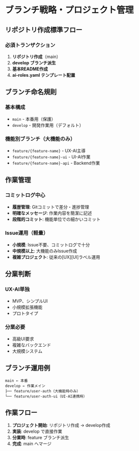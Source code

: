 # ブランチ戦略・プロジェクト管理

## リポジトリ作成標準フロー

### 必須トランザクション
1. **リポジトリ作成**（main）
2. **develop ブランチ派生**
3. **基本README作成**
4. **ai-roles.yaml テンプレート配置**

## ブランチ命名規則

### 基本構成
- `main` - 本番用（保護）
- `develop` - 開発作業用（デフォルト）

### 機能別ブランチ（大機能のみ）
- `feature/{feature-name}` - UX-AI主導
- `feature/{feature-name}-ui` - UI-AI作業
- `feature/{feature-name}-api` - Backend作業

## 作業管理

### コミットログ中心
- **履歴管理**: Gitコミットで差分・進捗管理
- **明確なメッセージ**: 作業内容を簡潔に記述
- **段階的コミット**: 機能単位での細かいコミット

### Issue運用（軽量）
- **小規模**: Issue不要、コミットログで十分
- **中規模以上**: 大機能のみIssue作成
- **複雑プロジェクト**: 従来の[UX][UI]ラベル運用

## 分業判断

### UX-AI単独
- MVP、シンプルUI
- 小規模拡張機能
- プロトタイプ

### 分業必要
- 高級UI要求
- 複雑なバックエンド
- 大規模システム

## ブランチ運用例

```
main ← 本番
develop ← 作業メイン
├── feature/user-auth（大機能時のみ）
└── feature/user-auth-ui（UI-AI連携時）
```

## 作業フロー

1. **プロジェクト開始**: リポジトリ作成 → develop作成
2. **実装**: develop で直接作業
3. **分業時**: feature ブランチ派生
4. **完成**: main へマージ
